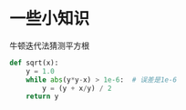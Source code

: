 # 一些小知识

 牛顿迭代法猜测平方根

```python
def sqrt(x):
    y = 1.0
    while abs(y*y-x) > 1e-6:  # 误差是1e-6
        y = (y + x/y) / 2
    return y
```





